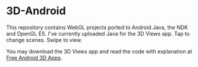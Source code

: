 # 3D-Android
<p>
This repository contains WebGL projects ported to Android Java, the NDK and OpenGL ES.
I've currently uploaded Java for the 3D Views app. Tap to change scenes. Swipe to view.
</p>
<p>
You may download the 3D Views app and read the code with explanation at
<a href="https://vr.7thunders.biz/android/3d.php" title="Free Android 3D Apps">Free Android 3D Apps</a>.
</p>
